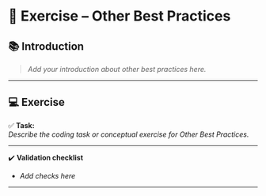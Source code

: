
# 📝 Exercise – Other Best Practices

## 📚 Introduction

> *Add your introduction about other best practices here.*

---

## 💻 Exercise

✅ **Task:**  
*Describe the coding task or conceptual exercise for Other Best Practices.*

---

✔️ **Validation checklist**

- *Add checks here*

---
